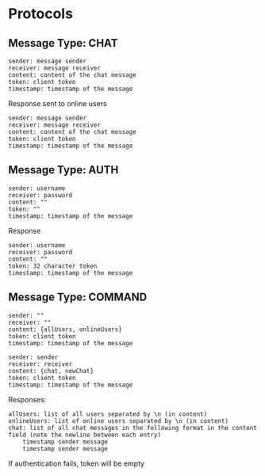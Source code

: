 # Protocols
## Message Type: CHAT
```
sender: message sender
receiver: message receiver
content: content of the chat message
token: client token
timestamp: timestamp of the message
```
Response sent to online users
```
sender: message sender
receiver: message receiver
content: content of the chat message
token: client token
timestamp: timestamp of the message
```

## Message Type: AUTH
```
sender: username
receiver: password 
content: ""
token: ""
timestamp: timestamp of the message
```
Response
```
sender: username
receiver: password 
content: ""
token: 32 character token
timestamp: timestamp of the message
```

## Message Type: COMMAND
```
sender: ""
receiver: ""
content: {allUsers, onlineUsers}
token: client token
timestamp: timestamp of the message
```
```
sender: sender
receiver: receiver
content: {chat, newChat}
token: client token
timestamp: timestamp of the message
```
Responses:
```
allUsers: list of all users separated by \n (in content)
onlineUsers: list of online users separated by \n (in content)
chat: list of all chat messages in the following format in the content field (note the newline between each entry)
    timestamp sender message
    timestamp sender message
```

If authentication fails, token will be empty
